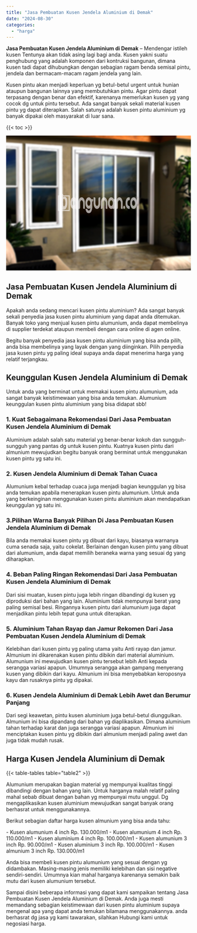 ```yaml
---
title: "Jasa Pembuatan Kusen Jendela Aluminium di Demak"
date: "2024-08-30"
categories: 
  - "harga"
---
```


**Jasa Pembuatan Kusen Jendela Aluminium di Demak** – Mendengar istileh kusen Tentunya akan tidak asing lagi bagi anda. Kusen yakni suatu penghubung yang adalah komponen dari kontruksi bangunan, dimana kusen tadi dapat dihubungkan dengan sebagian ragam benda semisal pintu, jendela dan bermacam-macam ragam jendela yang lain.

Kusen pintu akan menjadi keperluan yg betul-betul urgent untuk hunian ataupun bangunan lainnya yang membutuhkan pintu. Agar pintu dapat terpasang dengan benar dan efektif, karenanya memerlukan kusen yg yang cocok dg untuk pintu tersebut. Ada sangat banyak sekali material kusen pintu yg dapat diterapkan. Salah satunya adalah kusen pintu aluminium yg banyak dipakai oleh masyarakat di luar sana.

{{< toc >}}

![Jasa Pembuatan Kusen Jendela Aluminium di Demak](/images/harga-kusen-jendela-alumunium-30.png)

## Jasa Pembuatan Kusen Jendela Aluminium di Demak

Apakah anda sedang mencari kusen pintu aluminium? Ada sangat banyak sekali penyedia jasa kusen pintu aluminium yang dapat anda ditemukan. Banyak toko yang menjual kusen pintu alumunium, anda dapat membelinya di supplier terdekat ataupun membeli dengan cara online di agen online.

Begitu banyak penyedia jasa kusen pintu aluminium yang bisa anda pilih, anda bisa membelinya yang layak dengan yang diinginkan. Pilih penyedia jasa kusen pintu yg paling ideal supaya anda dapat menerima harga yang relatif terjangkau.

## Keunggulan Kusen Jendela Aluminium di Demak

Untuk anda yang berminat untuk memakai kusen pintu alumunium, ada sangat banyak keistimewaan yang bisa anda temukan. Alumunium keunggulan kusen pintu aluminium yang bisa didapat sbb!

### 1\. Kuat Sebagaimana Rekomendasi Dari Jasa Pembuatan Kusen Jendela Aluminium di Demak

Aluminium adalah salah satu material yg benar-benar kokoh dan sungguh-sungguh yang pantas dg untuk kusen pintu. Kuatnya kusen pintu dari almunium mewujudkan begitu banyak orang berminat untuk menggunakan kusen pintu yg satu ini.

### 2\. Kusen Jendela Aluminium di Demak Tahan Cuaca

Alumunium kebal terhadap cuaca juga menjadi bagian keunggulan yg bisa anda temukan apabila menerapkan kusen pintu alumunium. Untuk anda yang berkeinginan menggunakan kusen pintu aluminium akan mendapatkan keunggulan yg satu ini.

### 3.Pilihan Warna Banyak Pilihan Di Jasa Pembuatan Kusen Jendela Aluminium di Demak

Bila anda memakai kusen pintu yg dibuat dari kayu, biasanya warnanya cuma senada saja, yaitu cokelat. Berlainan dengan kusen pintu yang dibuat dari alumunium, anda dapat memilih beraneka warna yang sesuai dg yang diharapkan.

### 4\. Beban Paling Ringan Rekomendasi Dari Jasa Pembuatan Kusen Jendela Aluminium di Demak

Dari sisi muatan, kusen pintu juga lebih ringan dibandingi dg kusen yg diproduksi dari bahan yang lain. Aluminium tidak mempunyai berat yang paling semisal besi. Ringannya kusen pintu dari alumunium juga dapat menjadikan pintu lebih tepat guna untuk diterapkan.

### 5\. Aluminium Tahan Rayap dan Jamur Rekomen Dari Jasa Pembuatan Kusen Jendela Aluminium di Demak

Kelebihan dari kusen pintu yg paling utama yaitu Anti rayap dan jamur. Almunium ini dikarenakan kusen pintu dibikin dari material aluminium. Alumunium ini mewujudkan kusen pintu tersebut lebih Anti kepada serangga variasi apapun. Umumnya serangga akan gampang menyerang kusen yang dibikin dari kayu. Almunium ini bisa menyebabkan keroposnya kayu dan rusaknya pintu yg dipakai.

### 6\. Kusen Jendela Aluminium di Demak Lebih Awet dan Berumur Panjang

Dari segi keawetan, pintu kusen aluminium juga betul-betul diunggulkan. Almunium ini bisa dipandang dari bahan yg diaplikasikan. Dimana aluminium tahan terhadap karat dan juga serangga variasi apapun. Almunium ini menciptakan kusen pintu yg dibikin dari almunium menjadi paling awet dan juga tidak mudah rusak.

## Harga Kusen Jendela Aluminium di Demak

{{< table-tables table="table2" >}}

Alumunium merupakan bagian material yg mempunyai kualitas tinggi dibandingi dengan bahan yang lain. Untuk harganya malah relatif paling mahal sebab dibuat dengan bahan yg mempunyai mutu unggul. Dg mengaplikasikan kusen aluminium mewujudkan sangat banyak orang berhasrat untuk menggunakannya.

Berikut sebagian daftar harga kusen almunium yang bisa anda tahu:

\- Kusen alumunium 4 inch Rp. 130.000/m1 - Kusen alumunium 4 inch Rp. 110.000/m1 - Kusen aluminium 4 inch Rp. 100.000/m1 - Kusen alumunium 3 inch Rp. 90.000/m1 - Kusen aluminium 3 inch Rp. 100.000/m1 - Kusen almunium 3 inch Rp. 130.000/m1

Anda bisa membeli kusen pintu alumunium yang sesuai dengan yg didambakan. Masing-masing jenis memiliki kelebihan dan sisi negative sendiri-sendiri. Umumnya kian mahal harganya karenanya semakin baik mutu dari kusen alumunium tersebut.

Sampai disini beberapa informasi yang dapat kami sampaikan tentang Jasa Pembuatan Kusen Jendela Aluminium di Demak. Anda juga mesti memandang sebagian keistimewaan dari kusen pintu aluminium supaya mengenal apa yang dapat anda temukan bilamana menggunakannya. anda berhasrat dg jasa yg kami tawarakan, silahkan Hubungi kami untuk negosiasi harga.
